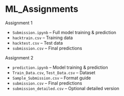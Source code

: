 # ML_Assignments

Assignment 1
- `Submission.ipynb` – Full model training & prediction
- `hacktrain.csv` – Training data
- `hacktest.csv` – Test data
- `submission.csv` – Final predictions

Assignment 2
- `prediction.ipynb` – Model training & prediction
- `Train_Data.csv`, `Test_Data.csv` – Dataset
- `Sample_Submission.csv` – Format guide
- `submission.csv` – Final predictions
- `submission_detailed.csv` – Optional detailed version
